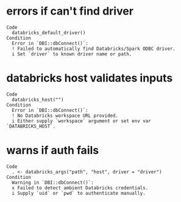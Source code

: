 # errors if can't find driver

    Code
      databricks_default_driver()
    Condition
      Error in `DBI::dbConnect()`:
      ! Failed to automatically find Databricks/Spark ODBC driver.
      i Set `driver` to known driver name or path.

# databricks host validates inputs

    Code
      databricks_host("")
    Condition
      Error in `DBI::dbConnect()`:
      ! No Databricks workspace URL provided.
      i Either supply `workspace` argument or set env var `DATABRICKS_HOST`.

# warns if auth fails

    Code
      . <- databricks_args("path", "host", driver = "driver")
    Condition
      Warning in `DBI::dbConnect()`:
      x Failed to detect ambient Databricks credentials.
      i Supply `uid` or `pwd` to authenticate manually.

